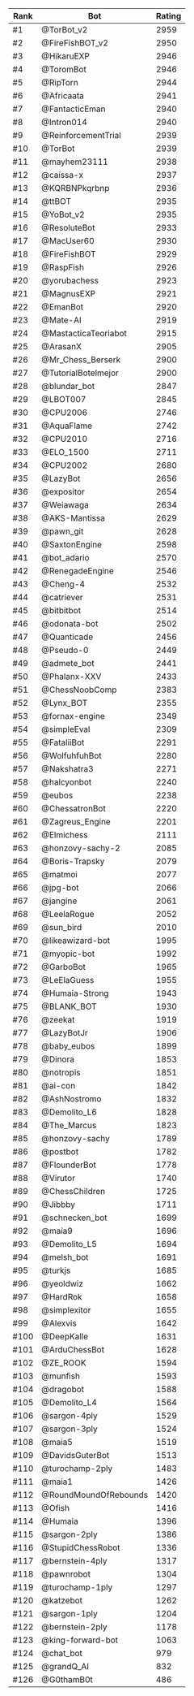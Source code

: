 Rank|Bot|Rating
---|---|---
#1|@TorBot_v2|2959
#2|@FireFishBOT_v2|2950
#3|@HikaruEXP|2946
#4|@ToromBot|2946
#5|@RipTorn|2944
#6|@Africaata|2941
#7|@FantacticEman|2940
#8|@Intron014|2940
#9|@ReinforcementTrial|2939
#10|@TorBot|2939
#11|@mayhem23111|2938
#12|@caissa-x|2937
#13|@KQRBNPkqrbnp|2936
#14|@ttBOT|2935
#15|@YoBot_v2|2935
#16|@ResoluteBot|2933
#17|@MacUser60|2930
#18|@FireFishBOT|2929
#19|@RaspFish|2926
#20|@yorubachess|2923
#21|@MagnusEXP|2921
#22|@EmanBot|2920
#23|@Mate-AI|2919
#24|@MastacticaTeoriabot|2915
#25|@ArasanX|2905
#26|@Mr_Chess_Berserk|2900
#27|@TutorialBotelmejor|2900
#28|@blundar_bot|2847
#29|@LBOT007|2845
#30|@CPU2006|2746
#31|@AquaFlame|2742
#32|@CPU2010|2716
#33|@ELO_1500|2711
#34|@CPU2002|2680
#35|@LazyBot|2656
#36|@expositor|2654
#37|@Weiawaga|2634
#38|@AKS-Mantissa|2629
#39|@pawn_git|2628
#40|@SaxtonEngine|2598
#41|@bot_adario|2570
#42|@RenegadeEngine|2546
#43|@Cheng-4|2532
#44|@catriever|2531
#45|@bitbitbot|2514
#46|@odonata-bot|2502
#47|@Quanticade|2456
#48|@Pseudo-0|2449
#49|@admete_bot|2441
#50|@Phalanx-XXV|2433
#51|@ChessNoobComp|2383
#52|@Lynx_BOT|2355
#53|@fornax-engine|2349
#54|@simpleEval|2309
#55|@FataliiBot|2291
#56|@WolfuhfuhBot|2280
#57|@Nakshatra3|2271
#58|@halcyonbot|2240
#59|@eubos|2238
#60|@ChessatronBot|2220
#61|@Zagreus_Engine|2201
#62|@Elmichess|2111
#63|@honzovy-sachy-2|2085
#64|@Boris-Trapsky|2079
#65|@matmoi|2077
#66|@jpg-bot|2066
#67|@jangine|2061
#68|@LeelaRogue|2052
#69|@sun_bird|2010
#70|@likeawizard-bot|1995
#71|@myopic-bot|1992
#72|@GarboBot|1965
#73|@LeElaGuess|1955
#74|@Humaia-Strong|1943
#75|@BLANK_BOT|1930
#76|@zeekat|1919
#77|@LazyBotJr|1906
#78|@baby_eubos|1899
#79|@Dinora|1853
#80|@notropis|1851
#81|@ai-con|1842
#82|@AshNostromo|1832
#83|@Demolito_L6|1828
#84|@The_Marcus|1823
#85|@honzovy-sachy|1789
#86|@postbot|1782
#87|@FlounderBot|1778
#88|@Virutor|1740
#89|@ChessChildren|1725
#90|@Jibbby|1711
#91|@schnecken_bot|1699
#92|@maia9|1696
#93|@Demolito_L5|1694
#94|@melsh_bot|1691
#95|@turkjs|1685
#96|@yeoldwiz|1662
#97|@HardRok|1658
#98|@simplexitor|1655
#99|@Alexvis|1642
#100|@DeepKalle|1631
#101|@ArduChessBot|1628
#102|@ZE_ROOK|1594
#103|@munfish|1593
#104|@dragobot|1588
#105|@Demolito_L4|1564
#106|@sargon-4ply|1529
#107|@sargon-3ply|1524
#108|@maia5|1519
#109|@DavidsGuterBot|1513
#110|@turochamp-2ply|1483
#111|@maia1|1426
#112|@RoundMoundOfRebounds|1420
#113|@Ofish|1416
#114|@Humaia|1396
#115|@sargon-2ply|1386
#116|@StupidChessRobot|1336
#117|@bernstein-4ply|1317
#118|@pawnrobot|1304
#119|@turochamp-1ply|1297
#120|@katzebot|1262
#121|@sargon-1ply|1204
#122|@bernstein-2ply|1178
#123|@king-forward-bot|1063
#124|@chat_bot|979
#125|@grandQ_AI|832
#126|@G0thamB0t|486

